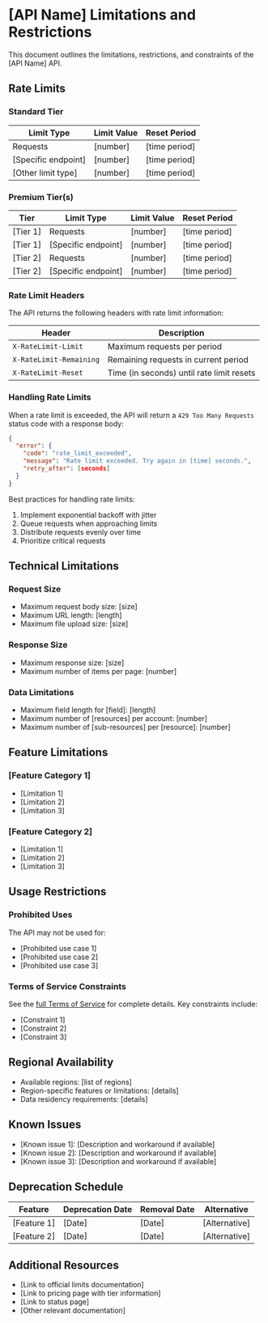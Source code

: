 # [API Name] Limitations and Restrictions

This document outlines the limitations, restrictions, and constraints of the [API Name] API.

## Rate Limits

### Standard Tier

| Limit Type | Limit Value | Reset Period |
|------------|-------------|--------------|
| Requests | [number] | [time period] |
| [Specific endpoint] | [number] | [time period] |
| [Other limit type] | [number] | [time period] |

### Premium Tier(s)

| Tier | Limit Type | Limit Value | Reset Period |
|------|------------|-------------|--------------|
| [Tier 1] | Requests | [number] | [time period] |
| [Tier 1] | [Specific endpoint] | [number] | [time period] |
| [Tier 2] | Requests | [number] | [time period] |
| [Tier 2] | [Specific endpoint] | [number] | [time period] |

### Rate Limit Headers

The API returns the following headers with rate limit information:

| Header | Description |
|--------|-------------|
| `X-RateLimit-Limit` | Maximum requests per period |
| `X-RateLimit-Remaining` | Remaining requests in current period |
| `X-RateLimit-Reset` | Time (in seconds) until rate limit resets |

### Handling Rate Limits

When a rate limit is exceeded, the API will return a `429 Too Many Requests` status code with a response body:

```json
{
  "error": {
    "code": "rate_limit_exceeded",
    "message": "Rate limit exceeded. Try again in [time] seconds.",
    "retry_after": [seconds]
  }
}
```

Best practices for handling rate limits:

1. Implement exponential backoff with jitter
2. Queue requests when approaching limits
3. Distribute requests evenly over time
4. Prioritize critical requests

## Technical Limitations

### Request Size

- Maximum request body size: [size]
- Maximum URL length: [length]
- Maximum file upload size: [size]

### Response Size

- Maximum response size: [size]
- Maximum number of items per page: [number]

### Data Limitations

- Maximum field length for [field]: [length]
- Maximum number of [resources] per account: [number]
- Maximum number of [sub-resources] per [resource]: [number]

## Feature Limitations

### [Feature Category 1]

- [Limitation 1]
- [Limitation 2]
- [Limitation 3]

### [Feature Category 2]

- [Limitation 1]
- [Limitation 2]
- [Limitation 3]

## Usage Restrictions

### Prohibited Uses

The API may not be used for:

- [Prohibited use case 1]
- [Prohibited use case 2]
- [Prohibited use case 3]

### Terms of Service Constraints

See the [full Terms of Service](URL) for complete details. Key constraints include:

- [Constraint 1]
- [Constraint 2]
- [Constraint 3]

## Regional Availability

- Available regions: [list of regions]
- Region-specific features or limitations: [details]
- Data residency requirements: [details]

## Known Issues

- [Known issue 1]: [Description and workaround if available]
- [Known issue 2]: [Description and workaround if available]
- [Known issue 3]: [Description and workaround if available]

## Deprecation Schedule

| Feature | Deprecation Date | Removal Date | Alternative |
|---------|------------------|--------------|-------------|
| [Feature 1] | [Date] | [Date] | [Alternative] |
| [Feature 2] | [Date] | [Date] | [Alternative] |

## Additional Resources

- [Link to official limits documentation]
- [Link to pricing page with tier information]
- [Link to status page]
- [Other relevant documentation] 
